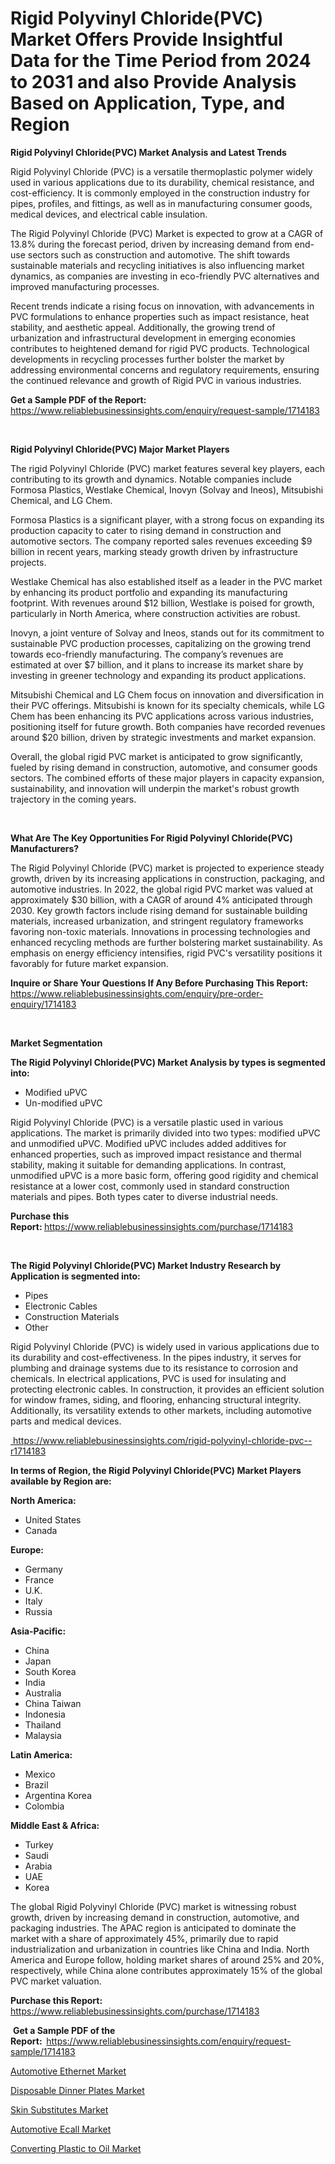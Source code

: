 <p><h1>Rigid Polyvinyl Chloride(PVC) Market Offers Provide Insightful Data for the Time Period from 2024 to 2031 and also Provide Analysis Based on Application, Type, and Region</h1></p><p><strong>Rigid Polyvinyl Chloride(PVC) Market Analysis and Latest Trends</strong></p>
<p><p>Rigid Polyvinyl Chloride (PVC) is a versatile thermoplastic polymer widely used in various applications due to its durability, chemical resistance, and cost-efficiency. It is commonly employed in the construction industry for pipes, profiles, and fittings, as well as in manufacturing consumer goods, medical devices, and electrical cable insulation.</p><p>The Rigid Polyvinyl Chloride (PVC) Market is expected to grow at a CAGR of 13.8% during the forecast period, driven by increasing demand from end-use sectors such as construction and automotive. The shift towards sustainable materials and recycling initiatives is also influencing market dynamics, as companies are investing in eco-friendly PVC alternatives and improved manufacturing processes.</p><p>Recent trends indicate a rising focus on innovation, with advancements in PVC formulations to enhance properties such as impact resistance, heat stability, and aesthetic appeal. Additionally, the growing trend of urbanization and infrastructural development in emerging economies contributes to heightened demand for rigid PVC products. Technological developments in recycling processes further bolster the market by addressing environmental concerns and regulatory requirements, ensuring the continued relevance and growth of Rigid PVC in various industries.</p></p>
<p><strong>Get a Sample PDF of the Report:&nbsp;</strong> <a href="https://www.reliablebusinessinsights.com/enquiry/request-sample/1714183?utm_campaign=1722&utm_medium=2&utm_source=Github&utm_content=ia&utm_term=22102024&utm_id=rigid-polyvinyl-chloridepvc">https://www.reliablebusinessinsights.com/enquiry/request-sample/1714183</a></p>
<p>&nbsp;</p>
<p><strong>Rigid Polyvinyl Chloride(PVC) Major Market Players</strong></p>
<p><p>The rigid Polyvinyl Chloride (PVC) market features several key players, each contributing to its growth and dynamics. Notable companies include Formosa Plastics, Westlake Chemical, Inovyn (Solvay and Ineos), Mitsubishi Chemical, and LG Chem. </p><p>Formosa Plastics is a significant player, with a strong focus on expanding its production capacity to cater to rising demand in construction and automotive sectors. The company reported sales revenues exceeding $9 billion in recent years, marking steady growth driven by infrastructure projects.</p><p>Westlake Chemical has also established itself as a leader in the PVC market by enhancing its product portfolio and expanding its manufacturing footprint. With revenues around $12 billion, Westlake is poised for growth, particularly in North America, where construction activities are robust.</p><p>Inovyn, a joint venture of Solvay and Ineos, stands out for its commitment to sustainable PVC production processes, capitalizing on the growing trend towards eco-friendly manufacturing. The company’s revenues are estimated at over $7 billion, and it plans to increase its market share by investing in greener technology and expanding its product applications.</p><p>Mitsubishi Chemical and LG Chem focus on innovation and diversification in their PVC offerings. Mitsubishi is known for its specialty chemicals, while LG Chem has been enhancing its PVC applications across various industries, positioning itself for future growth. Both companies have recorded revenues around $20 billion, driven by strategic investments and market expansion.</p><p>Overall, the global rigid PVC market is anticipated to grow significantly, fueled by rising demand in construction, automotive, and consumer goods sectors. The combined efforts of these major players in capacity expansion, sustainability, and innovation will underpin the market's robust growth trajectory in the coming years.</p></p>
<p>&nbsp;</p>
<p><strong>What Are The Key Opportunities For Rigid Polyvinyl Chloride(PVC) Manufacturers?</strong></p>
<p><p>The Rigid Polyvinyl Chloride (PVC) market is projected to experience steady growth, driven by its increasing applications in construction, packaging, and automotive industries. In 2022, the global rigid PVC market was valued at approximately $30 billion, with a CAGR of around 4% anticipated through 2030. Key growth factors include rising demand for sustainable building materials, increased urbanization, and stringent regulatory frameworks favoring non-toxic materials. Innovations in processing technologies and enhanced recycling methods are further bolstering market sustainability. As emphasis on energy efficiency intensifies, rigid PVC's versatility positions it favorably for future market expansion.</p></p>
<p><strong>Inquire or Share Your Questions If Any Before Purchasing This Report:</strong> <a href="https://www.reliablebusinessinsights.com/enquiry/pre-order-enquiry/1714183?utm_campaign=1722&utm_medium=2&utm_source=Github&utm_content=ia&utm_term=22102024&utm_id=rigid-polyvinyl-chloridepvc">https://www.reliablebusinessinsights.com/enquiry/pre-order-enquiry/1714183</a></p>
<p>&nbsp;</p>
<p><strong>Market Segmentation</strong></p>
<p><strong>The Rigid Polyvinyl Chloride(PVC) Market Analysis by types is segmented into:</strong></p>
<p><ul><li>Modified uPVC</li><li>Un-modified uPVC</li></ul></p>
<p><p>Rigid Polyvinyl Chloride (PVC) is a versatile plastic used in various applications. The market is primarily divided into two types: modified uPVC and unmodified uPVC. Modified uPVC includes added additives for enhanced properties, such as improved impact resistance and thermal stability, making it suitable for demanding applications. In contrast, unmodified uPVC is a more basic form, offering good rigidity and chemical resistance at a lower cost, commonly used in standard construction materials and pipes. Both types cater to diverse industrial needs.</p></p>
<p><strong>Purchase this Report:&nbsp;</strong><a href="https://www.reliablebusinessinsights.com/purchase/1714183?utm_campaign=1722&utm_medium=2&utm_source=Github&utm_content=ia&utm_term=22102024&utm_id=rigid-polyvinyl-chloridepvc">https://www.reliablebusinessinsights.com/purchase/1714183</a></p>
<p>&nbsp;</p>
<p><strong>The Rigid Polyvinyl Chloride(PVC) Market Industry Research by Application is segmented into:</strong></p>
<p><ul><li>Pipes</li><li>Electronic Cables</li><li>Construction Materials</li><li>Other</li></ul></p>
<p><p>Rigid Polyvinyl Chloride (PVC) is widely used in various applications due to its durability and cost-effectiveness. In the pipes industry, it serves for plumbing and drainage systems due to its resistance to corrosion and chemicals. In electrical applications, PVC is used for insulating and protecting electronic cables. In construction, it provides an efficient solution for window frames, siding, and flooring, enhancing structural integrity. Additionally, its versatility extends to other markets, including automotive parts and medical devices.</p></p>
<p><a href="https://www.reliablebusinessinsights.com/rigid-polyvinyl-chloride-pvc--r1714183?utm_campaign=1722&utm_medium=2&utm_source=Github&utm_content=ia&utm_term=22102024&utm_id=rigid-polyvinyl-chloridepvc">&nbsp;https://www.reliablebusinessinsights.com/rigid-polyvinyl-chloride-pvc--r1714183</a></p>
<p><strong>In terms of Region, the Rigid Polyvinyl Chloride(PVC) Market Players available by Region are:</strong></p>
<p>
    <p> <strong> North America: </strong>
        <ul>
            <li>United States</li>
            <li>Canada</li>
        </ul>
        </p> 
    <p> <strong> Europe: </strong>
        <ul>
            <li>Germany</li>
            <li>France</li>
            <li>U.K.</li>
            <li>Italy</li>
            <li>Russia</li>
        </ul>
        </p> 
    <p> <strong> Asia-Pacific: </strong>
        <ul>
            <li>China</li>
            <li>Japan</li>
            <li>South Korea</li>
            <li>India</li>
            <li>Australia</li>
            <li>China Taiwan</li>
            <li>Indonesia</li>
            <li>Thailand</li>
            <li>Malaysia</li>
        </ul>
        </p> 
    <p> <strong> Latin America: </strong>
        <ul>
            <li>Mexico</li>
            <li>Brazil</li>
            <li>Argentina Korea</li>
            <li>Colombia</li>
        </ul>
        </p> 
    <p> <strong> Middle East & Africa: </strong>
        <ul>
            <li>Turkey</li>
            <li>Saudi</li>
            <li>Arabia</li>
            <li>UAE</li>
            <li>Korea</li>
        </ul>
    </p>
    </p>
<p><p>The global Rigid Polyvinyl Chloride (PVC) market is witnessing robust growth, driven by increasing demand in construction, automotive, and packaging industries. The APAC region is anticipated to dominate the market with a share of approximately 45%, primarily due to rapid industrialization and urbanization in countries like China and India. North America and Europe follow, holding market shares of around 25% and 20%, respectively, while China alone contributes approximately 15% of the global PVC market valuation.</p></p>
<p><strong>Purchase this Report: </strong><a href="https://www.reliablebusinessinsights.com/purchase/1714183?utm_campaign=1722&utm_medium=2&utm_source=Github&utm_content=ia&utm_term=22102024&utm_id=rigid-polyvinyl-chloridepvc">https://www.reliablebusinessinsights.com/purchase/1714183</a></p>
<p>&nbsp;<strong>Get a Sample PDF of the Report:&nbsp;&nbsp;</strong><a href="https://www.reliablebusinessinsights.com/enquiry/request-sample/1714183?utm_campaign=1722&utm_medium=2&utm_source=Github&utm_content=ia&utm_term=22102024&utm_id=rigid-polyvinyl-chloridepvc">https://www.reliablebusinessinsights.com/enquiry/request-sample/1714183</a></p>
<p><strong></strong></p>
<p><p><a href="https://www.linkedin.com/pulse/automotive-ethernet-market-research-report-2024-2031-cavill-pzo5c?utm_campaign=1722&utm_medium=2&utm_source=Github&utm_content=ia&utm_term=22102024&utm_id=rigid-polyvinyl-chloridepvc">Automotive Ethernet Market</a></p><p><a href="https://www.linkedin.com/pulse/disposable-dinner-plates-sector-surge-56-growth-roadmap-2031-j6wbc?utm_campaign=1722&utm_medium=2&utm_source=Github&utm_content=ia&utm_term=22102024&utm_id=rigid-polyvinyl-chloridepvc">Disposable Dinner Plates Market</a></p><p><a href="https://www.linkedin.com/pulse/exploring-skin-substitutes-market-dynamics-global-trends-future-fxcec?utm_campaign=1722&utm_medium=2&utm_source=Github&utm_content=ia&utm_term=22102024&utm_id=rigid-polyvinyl-chloridepvc">Skin Substitutes Market</a></p><p><a href="https://www.linkedin.com/pulse/analyzing-global-automotive-ecall-market-growth-prospects-future-lo9kc?utm_campaign=1722&utm_medium=2&utm_source=Github&utm_content=ia&utm_term=22102024&utm_id=rigid-polyvinyl-chloridepvc">Automotive Ecall Market</a></p><p><a href="https://www.linkedin.com/pulse/navigating-global-converting-plastic-oil-market-landscape-trends-rjaoc?utm_campaign=1722&utm_medium=2&utm_source=Github&utm_content=ia&utm_term=22102024&utm_id=rigid-polyvinyl-chloridepvc">Converting Plastic to Oil Market</a></p></p>